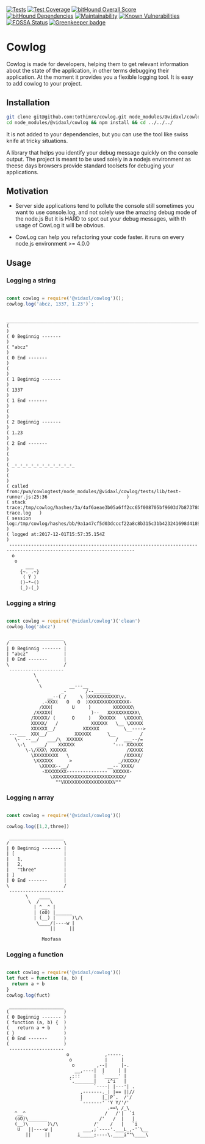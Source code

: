 [![Tests](https://circleci.com/bb/tothimre/cowlog/tree/di_and_tests.svg?style=shield)](https://circleci.com/bb/tothimre/cowlog)
[![Test Coverage](https://api.codeclimate.com/v1/badges/54dfbe1f8c279d36c6db/test_coverage)](https://codeclimate.com/github/tothimre/cowlog/test_coverage)
[![bitHound Overall Score](https://www.bithound.io/bitbucket/tothimre/cowlog/badges/score.svg)](https://www.bithound.io/bitbucket/tothimre/cowlog)
[![bitHound Dependencies](https://www.bithound.io/bitbucket/tothimre/cowlog/badges/dependencies.svg)](https://www.bithound.io/bitbucket/tothimre/cowlog/di_and_tests/dependencies/npm)
[![Maintainability](https://api.codeclimate.com/v1/badges/54dfbe1f8c279d36c6db/maintainability)](https://codeclimate.com/github/tothimre/cowlog/maintainability)
[![Known Vulnerabilities](https://snyk.io/test/github/tothimre/cowlog/badge.svg)](https://snyk.io/test/github/tothimre/cowlog)
[![FOSSA Status](https://app.fossa.io/api/projects/git%2Bgithub.com%2Ftothimre%2Fcowsay.svg?type=small)](https://app.fossa.io/projects/git%2Bgithub.com%2Ftothimre%2Fcowsay?ref=badge_small)
[![Greenkeeper badge](https://badges.greenkeeper.io/tothimre/cowlog.svg)](https://greenkeeper.io/)

# Cowlog

Cowlog is made for developers, helping them to get relevant information about the state of the application, in other terms debugging their application. At the moment it provides you a flexible logging tool. It is easy to add cowlog to your project.

## Installation
```bash
git clone git@github.com:tothimre/cowlog.git node_modules/@vidaxl/cowlog
cd node_modules/@vidaxl/cowlog && npm install && cd ../../../
```
It is not added to your dependencies, but you can use the tool like swiss knife at tricky situations.

A library that helps you identify your debug message quickly on the console output. 
The project is meant to be used solely in a nodejs environment as theese days browsers provide standard toolsets for debuging your applications.

## Motivation

- Server side applications tend to pollute the console still sometimes you want to use console.log, and not solely use 
the amazing debug mode of the node.js But it is HARD to spot out your debug messages, with th usage of CowLog it will be obvious.

- CowLog can help you refactoring your code faster. it runs on every node.js environment >= 4.0.0

## Usage

<!--- example begin -->
### Logging a string
```javascript

const cowlog = require('@vidaxl/cowlog')();
cowlog.log('abcz, 1337, 1.23')`;

```
```
 ____________________________________________________________________________________________________________________
(                                                                                                                    )
( 0 Beginnig -------                                                                                                 )
( "abcz"                                                                                                             )
( 0 End -------                                                                                                      )
(                                                                                                                    )
( 1 Beginnig -------                                                                                                 )
( 1337                                                                                                               )
( 1 End -------                                                                                                      )
(                                                                                                                    )
( 2 Beginnig -------                                                                                                 )
( 1.23                                                                                                               )
( 2 End -------                                                                                                      )
(                                                                                                                    )
( _-_-_-_-_-_-_-_-_-_-_-_                                                                                            )
(                                                                                                                    )
( called from:/pwa/cowlogtest/node_modules/@vidaxl/cowlog/tests/lib/test-runner.js:25:36                             )
( stack trace:/tmp/cowlog/hashes/3a/4af6aeae3b05a6ff2cc65f008705bf9603d7b873780132b2114553097b752d_stack-trace.log   )
( session log:/tmp/cowlog/hashes/bb/9a1a47cf5d03dcccf22a8c8b315c3bb423241698d4189e83b460c8da346d03_session.log       )
( logged at:2017-12-01T15:57:35.154Z                                                                                 )
 --------------------------------------------------------------------------------------------------------------------
  o
   o
       ___  
     {~._.~}
      ( Y )
     ()~*~()   
     (_)-(_)   
```
### Logging a string
```javascript

const cowlog = require('@vidaxl/cowlog')('clean')
cowlog.log('abcz')

```
```
 ____________________
/                    \
| 0 Beginnig ------- |
| "abcz"             |
| 0 End -------      |
\                    /
 --------------------
          \
           \
            \          __---__
                    _-       /--______
               __--( /     \ )XXXXXXXXXXX\v.
             .-XXX(   O   O  )XXXXXXXXXXXXXXX-
            /XXX(       U     )        XXXXXXX\
          /XXXXX(              )--_  XXXXXXXXXXX\
         /XXXXX/ (      O     )   XXXXXX   \XXXXX\
         XXXXX/   /            XXXXXX   \__ \XXXXX
         XXXXXX__/          XXXXXX         \__---->
 ---___  XXX__/          XXXXXX      \__         /
   \-  --__/   ___/\  XXXXXX            /  ___--/=
    \-\    ___/    XXXXXX              '--- XXXXXX
       \-\/XXX\ XXXXXX                      /XXXXX
         \XXXXXXXXX   \                    /XXXXX/
          \XXXXXX      >                 _/XXXXX/
            \XXXXX--__/              __-- XXXX/
             -XXXXXXXX---------------  XXXXXX-
                \XXXXXXXXXXXXXXXXXXXXXXXXXX/
                  ""VXXXXXXXXXXXXXXXXXXV""
```
### Logging n array
```javascript

const cowlog = require('@vidaxl/cowlog')()

cowlog.log([1,2,three])

```
```
 ____________________
/                    \
| 0 Beginnig ------- |
| [                  |
|   1,               |
|   2,               |
|   "three"          |
| ]                  |
| 0 End -------      |
\                    /
 --------------------
       \    ____
        \  /    \
          | ^__^ |
          | (oO) |______
          | (__) |      )\/\
           \____/|----w |
                ||     ||

	         Moofasa
```
### Logging a function
```javascript

const cowlog = require('@vidaxl/cowlog')()
let fuct = function (a, b) {
  return a + b
}
cowlog.log(fuct)


```
```
 ____________________
(                    )
( 0 Beginnig ------- )
( function (a, b) {  )
(   return a + b     )
( }                  )
( 0 End -------      )
(                    )
 --------------------
                      o             ,-----.
                       o            |     |
                        o        ,--|     |-.
                         __,----|  |     | |
                       ,;::     |  `_____' |
                       `._______|    i^i   |
                                `----| |---'| .
                           ,-------._| |== ||//
                           |       |_|P`.  /'/
                           `-------' 'Y Y/'/'
                                     .==\ /_\
   ^__^                             /   /'|  `i
   (oO)\_______                   /'   /  |   |
   (__)\       )\/\             /'    /   |   `i
    U   ||----w |           ___,;`----'.___L_,-'`\__
       ||     ||          i_____;----\.____i""\____\






```

<!--- example end -->
